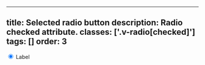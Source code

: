 <!--
 *              Copyright (c) 2025 Visa, Inc.
 *
 * Licensed under the Apache License, Version 2.0 (the "License");
 * you may not use this file except in compliance with the License.
 * You may obtain a copy of the License at
 *
 *         http://www.apache.org/licenses/LICENSE-2.0
 *
 * Unless required by applicable law or agreed to in writing, software
 * distributed under the License is distributed on an "AS IS" BASIS,
 * WITHOUT WARRANTIES OR CONDITIONS OF ANY KIND, either express or implied.
 * See the License for the specific language governing permissions and
 * limitations under the License.
 *
 -->
---
title: Selected radio button
description: Radio checked attribute.
classes: ['.v-radio[checked]']
tags: []
order: 3
---

<div class="v-flex v-align-items-center v-gap-2">
  <input checked="" class="v-radio" id="radio-checked" name="radio-test-3" type="radio"/>
  <label class="v-label v-typography-label-large" for="radio-checked">
    Label
  </label>
</div>

